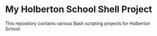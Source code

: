 # My Holberton School Shell Project

This repository contains various Bash scripting projects for Holberton School.
